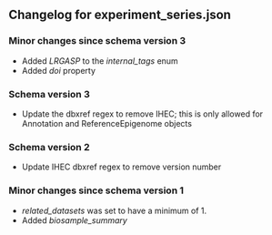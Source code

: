 ## Changelog for experiment_series.json

### Minor changes since schema version 3

* Added *LRGASP* to the *internal_tags* enum
* Added *doi* property

### Schema version 3

* Update the dbxref regex to remove IHEC; this is only allowed for Annotation and ReferenceEpigenome objects

### Schema version 2

* Update IHEC dbxref regex to remove version number

### Minor changes since schema version 1

* *related_datasets* was set to have a minimum of 1.
* Added *biosample_summary*
